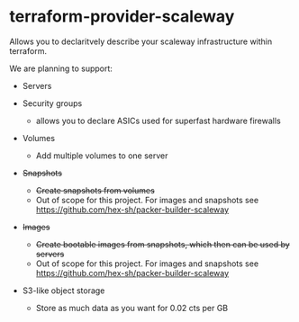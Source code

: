 # terraform-provider-scaleway

Allows you to declaritvely describe your scaleway infrastructure within terraform.

We are planning to support:

* Servers
* Security groups
  - allows you to declare ASICs used for superfast hardware firewalls
* Volumes
  - Add multiple volumes to one server
* ~~Snapshots~~
  - ~~Create snapshots from volumes~~
  - Out of scope for this project. For images and snapshots see https://github.com/hex-sh/packer-builder-scaleway
* ~~Images~~
  - ~~Create bootable images from snapshots, which then can be used by servers~~
  - Out of scope for this project. For images and snapshots see https://github.com/hex-sh/packer-builder-scaleway
  
* S3-like object storage
  - Store as much data as you want for 0.02 cts per GB
